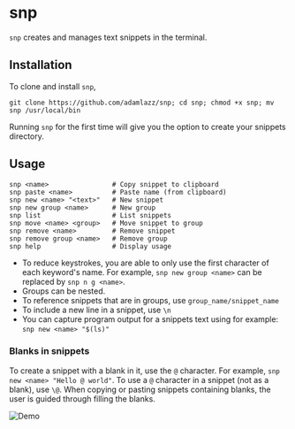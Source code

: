 # snp

`snp` creates and manages text snippets in the terminal.

## Installation

To clone and install `snp`,

```
git clone https://github.com/adamlazz/snp; cd snp; chmod +x snp; mv snp /usr/local/bin
```

Running `snp` for the first time will give you the option to create your snippets directory.

## Usage

```
snp <name>                # Copy snippet to clipboard
snp paste <name>          # Paste name (from clipboard)
snp new <name> "<text>"   # New snippet
snp new group <name>      # New group
snp list                  # List snippets
snp move <name> <group>   # Move snippet to group
snp remove <name>         # Remove snippet
snp remove group <name>   # Remove group
snp help                  # Display usage
```

* To reduce keystrokes, you are able to only use the first character of each keyword's name. For example, `snp new group <name>` can be replaced by `snp n g <name>`.
* Groups can be nested.
* To reference snippets that are in groups, use `group_name/snippet_name`
* To include a new line in a snippet, use `\n`
* You can capture program output for a snippets text using for example: `snp new <name> "$(ls)"`

### Blanks in snippets

To create a snippet with a blank in it, use the `@` character. For example, `snp new <name> "Hello @ world"`. To use a `@` character in a snippet (not as a blank), use `\@`. When copying or pasting snippets containing blanks, the user is guided through filling the blanks.

![Demo](http://www.adamlazzarato.com/images/snp.gif)